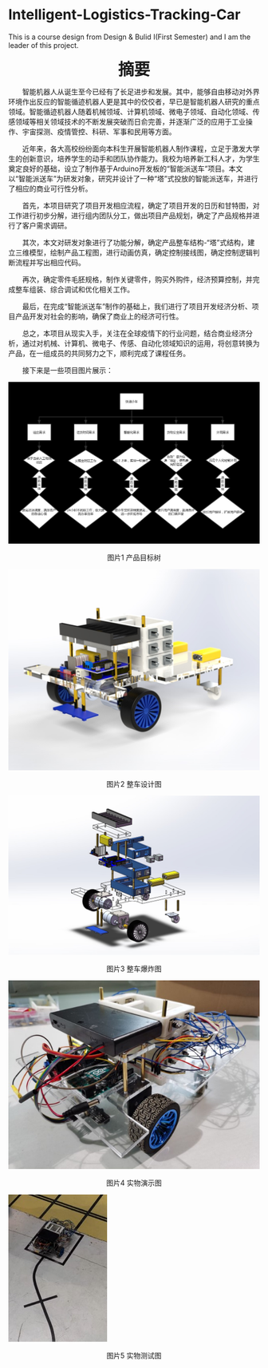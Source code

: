 # Intelligent-Logistics-Tracking-Car
This is a course design from Design &amp; Bulid Ⅰ(First Semester) and I am the leader of this project.  


<center> <font size=6> <b> 摘要 </b> </font> </center>  

&emsp;&emsp;智能机器人从诞生至今已经有了长足进步和发展。其中，能够自由移动对外界环境作出反应的智能循迹机器人更是其中的佼佼者，早已是智能机器人研究的重点领域。智能循迹机器人随着机械领域、计算机领域、微电子领域、自动化领域、传感领域等相关领域技术的不断发展突破而日俞完善，并逐渐广泛的应用于工业操作、宇宙探测、疫情管控、科研、军事和民用等方面。  

&emsp;&emsp;近年来，各大高校纷纷面向本科生开展智能机器人制作课程，立足于激发大学生的创新意识，培养学生的动手和团队协作能力。我校为培养新工科人才，为学生奠定良好的基础，设立了制作基于Arduino开发板的“智能派送车”项目。本文以“智能派送车”为研发对象，研究并设计了一种“塔”式投放的智能派送车，并进行了相应的商业可行性分析。  

&emsp;&emsp;首先，本项目研究了项目开发相应流程，确定了项目开发的日历和甘特图，对工作进行初步分解，进行组内团队分工，做出项目产品规划，确定了产品规格并进行了客户需求调研。  

&emsp;&emsp;其次，本文对研发对象进行了功能分解，确定产品整车结构-“塔”式结构，建立三维模型，绘制产品工程图，进行动画仿真，确定控制接线图，确定控制逻辑判断流程并写出相应代码。  

&emsp;&emsp;再次，确定零件毛胚规格，制作关键零件，购买外购件，经济预算控制，并完成整车组装、综合调试和优化相关工作。  

&emsp;&emsp;最后，在完成“智能派送车”制作的基础上，我们进行了项目开发经济分析、项目产品开发对社会的影响，确保了商业上的经济可行性。  

&emsp;&emsp;总之，本项目从现实入手，关注在全球疫情下的行业问题，结合商业经济分析，通过对机械、计算机、微电子、传感、自动化领域知识的运用，将创意转换为产品，在一组成员的共同努力之下，顺利完成了课程任务。  

&emsp;&emsp;接下来是一些项目图片展示：  

![iamge](https://github.com/YuntianShi/Intelligent-Logistics-Tracking-Car/blob/main/tree.jpg)   

<center> 图片1 产品目标树 </center>  

![iamge](https://github.com/YuntianShi/Intelligent-Logistics-Tracking-Car/blob/main/design.jpg)  

<center> 图片2 整车设计图 </center>  

![iamge](https://github.com/YuntianShi/Intelligent-Logistics-Tracking-Car/blob/main/bomb.jpg)   

<center> 图片3 整车爆炸图 </center>  

![iamge](https://github.com/YuntianShi/Intelligent-Logistics-Tracking-Car/blob/main/real_car.jpg)  

<center> 图片4 实物演示图 </center>  

![iamge](https://github.com/YuntianShi/Intelligent-Logistics-Tracking-Car/blob/main/test.jpg)   

<center> 图片5 实物测试图 </center>  

